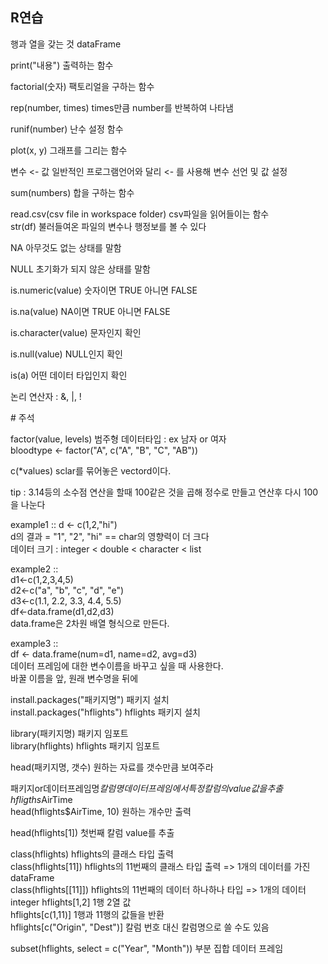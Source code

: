 ## R연습  

행과 열을 갖는 것 dataFrame

print("내용") 출력하는 함수

factorial(숫자) 팩토리얼을 구하는 함수

rep(number, times) times만큼 number를 반복하여 나타냄

runif(number) 난수 설정 함수

plot(x, y) 그래프를 그리는 함수

변수 <- 값 일반적인 프로그램언어와 달리 <- 를 사용해 변수 선언 및 값 설정

sum(numbers) 합을 구하는 함수

read.csv(csv file in workspace folder) csv파일을 읽어들이는 함수  
str(df) 불러들여온 파일의 변수나 행정보를 볼 수 있다  

NA 아무것도 없는 상태를 말함

NULL 초기화가 되지 않은 상태를 말함

is.numeric(value) 숫자이면 TRUE 아니면 FALSE

is.na(value) NA이면 TRUE 아니면 FALSE

is.character(value) 문자인지 확인

is.null(value) NULL인지 확인

is(a) 어떤 데이터 타입인지 확인

논리 연산자 : &, |, !

\# 주석

factor(value, levels) 범주형 데이터타입 : ex 남자 or 여자  
bloodtype <- factor("A", c("A", "B", "C", "AB"))

c(\*values) sclar를 묶어놓은 vectord이다.

tip : 3.14등의 소수점 연산을 할때 100같은 것을 곱해 정수로 만들고 연산후 다시 100을 나눈다

example1 :: d <- c(1,2,"hi")  
d의 결과 = "1", "2", "hi" == char의 영향력이 더 크다  
데이터 크기 : integer < double < character < list

example2 ::  
d1<-c(1,2,3,4,5)  
d2<-c("a", "b", "c", "d", "e")  
d3<-c(1.1, 2.2, 3.3, 4.4, 5.5)  
df<-data.frame(d1,d2,d3)  
data.frame은 2차원 배열 형식으로 만든다.

example3 ::  
df <- data.frame(num=d1, name=d2, avg=d3)  
데이터 프레임에 대한 변수이름을 바꾸고 싶을 때 사용한다.  
바꿀 이름을 앞, 원래 변수명을 뒤에

install.packages("패키지명")  패키지 설치  
install.packages("hflights") hflights 패키지 설치

library(패키지명) 패키지 임포트  
library(hflights) hflights 패키지 임포트

head(패키지명, 갯수) 원하는 자료를 갯수만큼 보여주라

패키지or데이터프레임명$칼럼명 데이터프레임에서 특정 칼럼의 value값을 추출  
hfligths$AirTime  
head(hflights$AirTime, 10) 원하는 개수만 출력

head(hflights[1]) 첫번째 칼럼 value를 추출

class(hflights) hflights의 클래스 타입 출력  
class(hflights[11]) hflights의 11번째의 클래스 타입 출력 => 1개의 데이터를 가진 dataFrame  
class(hflights[[11]]) hflights의 11번째의 데이터 하나하나 타입 => 1개의 데이터 integer
hflights[1,2] 1행 2열 값  
hflights[c(1,11)] 1행과 11행의 값들을 반환  
hflights[c("Origin", "Dest")] 칼럼 번호 대신 칼럼명으로 쓸 수도 있음

subset(hflights, select = c("Year", "Month")) 부분 집합 데이터 프레임 
